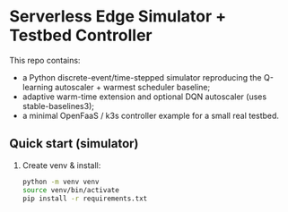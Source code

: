 # Serverless Edge Simulator + Testbed Controller

This repo contains:

- a Python discrete-event/time-stepped simulator reproducing the Q-learning autoscaler + warmest scheduler baseline;
- adaptive warm-time extension and optional DQN autoscaler (uses stable-baselines3);
- a minimal OpenFaaS / k3s controller example for a small real testbed.

## Quick start (simulator)

1. Create venv & install:
   ```bash
   python -m venv venv
   source venv/bin/activate
   pip install -r requirements.txt
   ```
